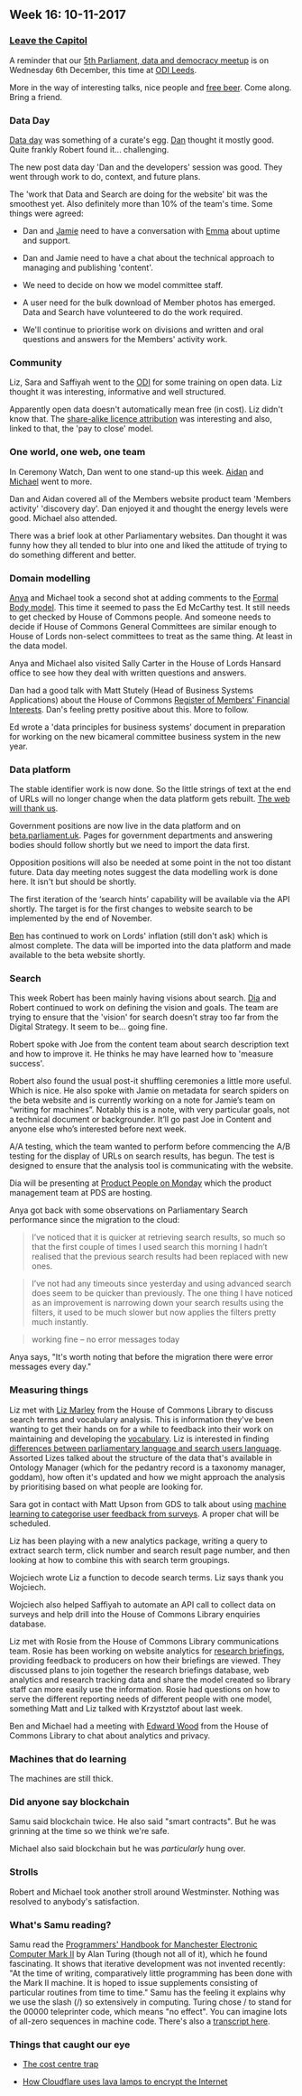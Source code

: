 ## Week 16: 10-11-2017

### [Leave the Capitol](https://www.youtube.com/watch?v=GpMoRS_9bcM)

A reminder that our [5th Parliament, data and democracy meetup](https://attending.io/events/parliament-data-and-democracy-meetup-5) is on Wednesday 6th December, this time at [ODI Leeds](http://leeds.theodi.org/).

More in the way of interesting talks, nice people and [free beer](https://en.wiktionary.org/wiki/free_as_in_beer). Come along. Bring a friend.

### Data Day

[Data day](https://twitter.com/dasbarrett/status/928304905697288192) was something of a curate's egg. [Dan](https://twitter.com/dasbarrett) thought it mostly good. Quite frankly Robert found it... challenging.

The new post data day 'Dan and the developers' session was good. They went through work to do, context, and future plans.

The 'work that Data and Search are doing for the website' bit was the smoothest yet. Also definitely more than 10% of the team's time. Some things were agreed:

* Dan and [Jamie](https://twitter.com/oddtype) need to have a conversation with [Emma](https://twitter.com/_allenemma) about uptime and support.

* Dan and Jamie need to have a chat about the technical approach to managing and publishing 'content'.
 
* We need to decide on how we model committee staff.

* A user need for the bulk download of Member photos has emerged. Data and Search have volunteered to do the work required.

* We'll continue to prioritise work on divisions and written and oral questions and answers for the Members' activity work.
 
### Community

Liz, Sara and Saffiyah went to the [ODI](https://theodi.org/) for some training on open data. Liz thought it was interesting, informative and well structured.

Apparently open data doesn't automatically mean free (in cost). Liz didn't know that. The [share-alike licence attribution](https://en.wikipedia.org/wiki/Share-alike) was interesting and also, linked to that, the 'pay to close' model.

### One world, one web, one team

In Ceremony Watch, Dan went to one stand-up this week. [Aidan](https://twitter.com/aidan_morgan) and [Michael](https://twitter.com/fantasticlife) went to more.

Dan and Aidan covered all of the Members website product team 'Members activity' 'discovery day'. Dan enjoyed it and thought the energy levels were good. Michael also attended.

There was a brief look at other Parliamentary websites. Dan thought it was funny how they all tended to blur into one and liked the attitude of trying to do something different and better. 

### Domain modelling

[Anya](https://twitter.com/bitten_) and Michael took a second shot at adding comments to the [Formal Body model](https://ukparliament.github.io/ontologies/formal-body/formal-body-ontology.html). This time it seemed to pass the Ed McCarthy test. It still needs to get checked by House of Commons people. And someone needs to decide if House of Commons General Committees are similar enough to House of Lords non-select committees to treat as the same thing. At least in the data model.

Anya and Michael also visited Sally Carter in the House of Lords Hansard office to see how they deal with written questions and answers.

Dan had a good talk with Matt Stutely (Head of Business Systems Applications) about the House of Commons [Register of Members' Financial Interests](https://www.parliament.uk/mps-lords-and-offices/standards-and-financial-interests/parliamentary-commissioner-for-standards/registers-of-interests/register-of-members-financial-interests/). Dan's feeling pretty positive about this. More to follow.

Ed wrote a 'data principles for business systems’ document in preparation for working on the new bicameral committee business system in the new year.

### Data platform

The stable identifier work is now done. So the little strings of text at the end of URLs will no longer change when the data platform gets rebuilt. [The web will thank us](https://www.w3.org/Provider/Style/URI).

Government positions are now live in the data platform and on [beta.parliament.uk](https://beta.parliament.uk). Pages for government departments and answering bodies should follow shortly but we need to import the data first.

Opposition positions will also be needed at some point in the not too distant future. Data day meeting notes suggest the data modelling work is done here. It isn't but should be shortly.

The first iteration of the ‘search hints’ capability will be available via the API shortly. The target is for the first changes to website search to be implemented by the end of November.

[Ben](https://twitter.com/benwoodhams) has continued to work on Lords' inflation (still don't ask) which is almost complete. The data will be imported into the data platform and made available to the beta website shortly.

### Search

This week Robert has been mainly having visions about search. [Dia](https://twitter.com/DN78) and Robert continued to work on defining the vision and goals. The team are trying to ensure that the 'vision' for search doesn’t stray too far from the Digital Strategy. It seem to be... going fine. 

Robert spoke with Joe from the content team about search description text and how to improve it. He thinks he may have learned how to 'measure success'.

Robert also found the usual post-it shuffling ceremonies a little more useful. Which is nice. He also spoke with Jamie on metadata for search spiders on the beta website and is currently working on a note for Jamie’s team on “writing for machines”. Notably this is a note, with very particular goals, not a technical document or backgrounder. It’ll go past Joe in Content and anyone else who’s interested before next week.

A/A testing, which the team wanted to perform before commencing the A/B testing for the display of URLs on search results, has begun. The test is designed to ensure that the analysis tool is communicating with the website.

Dia will be presenting at [Product People on Monday](https://www.eventbrite.co.uk/e/product-people-november-2017-meet-up-in-london-tickets-38719744799) which the product management team at PDS are hosting.

Anya got back with some observations on Parliamentary Search performance since the migration to the cloud:

> I’ve noticed that it is quicker at retrieving search results, so much so that the first couple of times I used search this morning I hadn’t realised that the previous search results had been replaced with new ones.

> I’ve not had any timeouts since yesterday and using advanced search does seem to be quicker than previously. The one thing I have noticed as an improvement is narrowing down your search results using the filters, it used to be much slower but now applies the filters pretty much instantly.

> working fine – no error messages today

Anya says, "It's worth noting that before the migration there were error messages every day."

### Measuring things

Liz met with [Liz Marley](https://twitter.com/greensideknits) from the House of Commons Library to discuss search terms and vocabulary analysis. This is information they've been wanting to get their hands on for a while to feedback into their work on maintaining and developing the [vocabulary](http://www.data.parliament.uk/dataset/thesauri). Liz is interested in finding [differences between parliamentary language and search users language](https://en.wikipedia.org/wiki/Folksonomy#Folksonomy_vs._taxonomy). Assorted Lizes talked about the structure of the data that's available in Ontology Manager (which for the pedantry record is a taxonomy manager, goddam), how often it's updated and how we might approach the analysis by prioritising based on what people are looking for.

Sara got in contact with Matt Upson from GDS to talk about using [machine learning to categorise user feedback from surveys](https://dataingovernment.blog.gov.uk/2016/12/20/using-machine-learning-to-classify-user-comments-on-gov-uk/). A proper chat will be scheduled.

Liz has been playing with a new analytics package, writing a query to extract search term, click number and search result page number, and then looking at how to combine this with search term groupings. 

Wojciech wrote Liz a function to decode search terms. Liz says thank you Wojciech.

Wojciech also helped Saffiyah to automate an API call to collect data on surveys and help drill into the House of Commons Library enquiries database.

Liz met with Rosie from the House of Commons Library communications team. Rosie has been working on website analytics for [research briefings](https://researchbriefings.parliament.uk/), providing feedback to producers on how their briefings are viewed. They discussed plans to join together the research briefings database, web analytics and research tracking data and share the model created so library staff can more easily use the information. Rosie had questions on how to serve the different reporting needs of different people with one model, something Matt and Liz talked with Krzystztof about last week.

Ben and Michael had a meeting with [Edward Wood](https://twitter.com/edwardwood99) from the House of Commons Library to chat about analytics and privacy.

### Machines that do learning

The machines are still thick.

### Did anyone say blockchain

Samu said blockchain twice. He also said "smart contracts". But he was grinning at the time so we think we're safe.

Michael also said blockchain but he was *particularly* hung over.

### Strolls

Robert and Michael took another stroll around Westminster. Nothing was resolved to anybody's satisfaction.

### What's Samu reading?

Samu read the [Programmers' Handbook for Manchester Electronic Computer Mark II](http://www.alanturing.net/turing_archive/archive/m/m01/M01-001.html) by Alan Turing (though not all of it), which he found fascinating. It shows that iterative development was not invented recently: "At the time of writing, comparatively little programming has been done with the Mark II machine. It is hoped to issue supplements consisting of particular routines from time to time." Samu has the feeling it explains why we use the slash (/) so extensively in computing. Turing chose / to stand for the 00000 teleprinter code, which means "no effect". You can imagine lots of all-zero sequences in machine code. There's also a [transcript here](http://curation.cs.manchester.ac.uk/computer50/www.computer50.org/kgill/mark1/RobertTau/turing.html).

### Things that caught our eye

* [The cost centre trap](http://www.leanessays.com/2017/11/the-cost-center-trap.html)

* [How Cloudflare uses lava lamps to encrypt the Internet](http://www.zdnet.com/article/how-lava-lamps-are-used-to-encrypt-the-internet/)